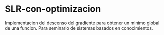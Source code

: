 # SLR-con-optimizacion
Implementacion del descenso del gradiente para obtener un minimo global de una funcion. Para seminario de sistemas basados en conocimientos.
